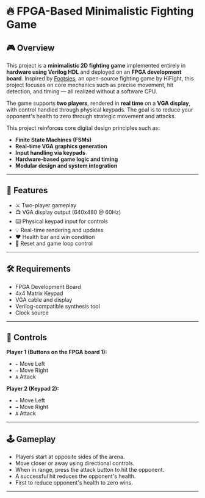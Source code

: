 # 🔥 FPGA-Based Minimalistic Fighting Game

## 🎮 Overview

This project is a **minimalistic 2D fighting game** implemented entirely in **hardware using Verilog HDL** and deployed on an **FPGA development board**. Inspired by [Footsies](https://hifight.github.io/FOOTSIES/), an open-source fighting game by HiFight, this project focuses on core mechanics such as precise movement, hit detection, and timing — all realized without a software CPU.

The game supports **two players**, rendered in **real time** on a **VGA display**, with control handled through physical keypads. The goal is to reduce your opponent's health to zero through strategic movement and attacks.

This project reinforces core digital design principles such as:
- **Finite State Machines (FSMs)**
- **Real-time VGA graphics generation**
- **Input handling via keypads**
- **Hardware-based game logic and timing**
- **Modular design and system integration**

---

## 🧱 Features

- ⚔️ Two-player gameplay
- 📺 VGA display output (640x480 @ 60Hz)
- ⌨️ Physical keypad input for controls
- 💡 Real-time rendering and updates
- ❤️ Health bar and win condition
- 🔄 Reset and game loop control

---

## 🛠️ Requirements

- FPGA Development Board
- 4x4 Matrix Keypad
- VGA cable and display
- Verilog-compatible synthesis tool
- Clock source

---

## 🔧 Controls

**Player 1 (Buttons on the FPGA board 1):**
- `←` Move Left
- `→` Move Right
- `A` Attack

**Player 2 (Keypad 2):**
- `←` Move Left
- `→` Move Right
- `A` Attack

---

## 🕹️ Gameplay

- Players start at opposite sides of the arena.
- Move closer or away using directional controls.
- When in range, press the attack button to hit the opponent.
- A successful hit reduces the opponent's health.
- First to reduce opponent's health to zero wins.

---

